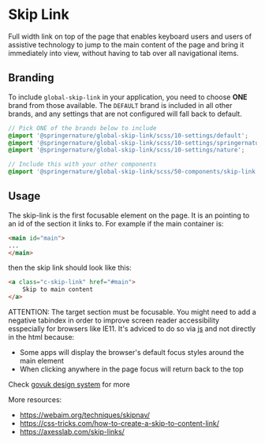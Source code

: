 # Skip Link

Full width link on top of the page that enables keyboard users and users of assistive technology to jump to the main content of the page and bring it immediately into view, without having to tab over all navigational items.

## Branding

To include `global-skip-link` in your application, you need to choose **ONE** brand from those available. The `DEFAULT` brand is included in all other brands, and any settings that are not configured will fall back to default.

```scss
// Pick ONE of the brands below to include
@import '@springernature/global-skip-link/scss/10-settings/default';
@import '@springernature/global-skip-link/scss/10-settings/springernature';
@import '@springernature/global-skip-link/scss/10-settings/nature';

// Include this with your other components
@import '@springernature/global-skip-link/scss/50-components/skip-link';
```

## Usage

The skip-link is the first focusable element on the page.
It is an <a> pointing to an id of the section it links to.
For example if the main container is:

```html
<main id="main">
...
</main>
```

then the skip link should look like this:

```html
<a class="c-skip-link" href="#main">
    Skip to main content
</a>
```

ATTENTION: The target section must be focusable.
You might need to add a negative tabindex in order to improve screen reader accessibility esspecially for browsers like IE11.
It's adviced to do so via [js](https://codepen.io/200ok/pen/jvNBMP) and not directly in the html because:
* Some apps will display the browser's default focus styles around the main element
* When clicking anywhere in the page focus will return back to the top

Check [govuk design system](https://github.com/alphagov/govuk-design-system-backlog/issues/66) for more



More resources:
* https://webaim.org/techniques/skipnav/
* https://css-tricks.com/how-to-create-a-skip-to-content-link/
* https://axesslab.com/skip-links/


